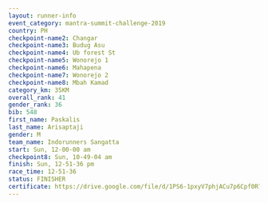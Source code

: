 ```yaml
---
layout: runner-info 
event_category: mantra-summit-challenge-2019 
country: PH
checkpoint-name2: Changar
checkpoint-name3: Budug Asu
checkpoint-name4: Ub forest St
checkpoint-name5: Wonorejo 1
checkpoint-name6: Mahapena
checkpoint-name7: Wonorejo 2
checkpoint-name8: Mbah Kamad
category_km: 35KM 
overall_rank: 41
gender_rank: 36
bib: 548
first_name: Paskalis
last_name: Arisaptaji
gender: M
team_name: Indorunners Sangatta
start: Sun, 12-00-00 am
checkpoint8: Sun, 10-49-04 am
finish: Sun, 12-51-36 pm
race_time: 12-51-36
status: FINISHER
certificate: https://drive.google.com/file/d/1PS6-1pxyV7phjACu7p6Cpf0R7QL0MFB0/view?usp=sharing
---
```

